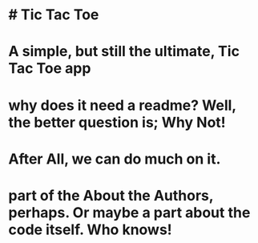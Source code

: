 # \# Tic Tac Toe

# 

# A simple, but still the ultimate, Tic Tac Toe app

# 

# why does it need a readme? Well, the better question is; Why Not!

# After All, we can do much on it.

# part of the About the Authors, perhaps. Or maybe a part about the code itself. Who knows!

